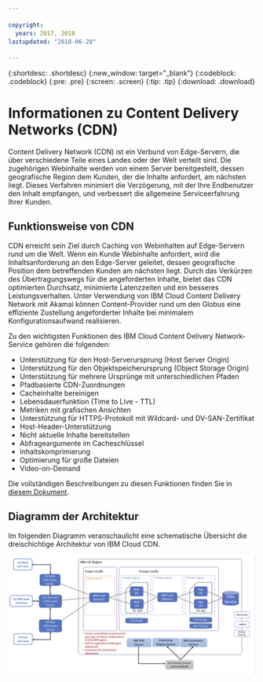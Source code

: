 ```yaml
---

copyright:
  years: 2017, 2018
lastupdated: "2018-06-28"

---
```


{:shortdesc: .shortdesc}
{:new_window: target="_blank"}
{:codeblock: .codeblock}
{:pre: .pre}
{:screen: .screen}
{:tip: .tip}
{:download: .download}

# Informationen zu Content Delivery Networks (CDN)

Content Delivery Network (CDN) ist ein Verbund von Edge-Servern, die über verschiedene Teile eines Landes oder der Welt verteilt sind. Die zugehörigen Webinhalte werden von einem Server bereitgestellt, dessen geografische Region dem Kunden, der die Inhalte anfordert, am nächsten liegt. Dieses Verfahren minimiert die Verzögerung, mit der Ihre Endbenutzer den Inhalt empfangen, und verbessert die allgemeine Serviceerfahrung Ihrer Kunden.

## Funktionsweise von CDN

CDN erreicht sein Ziel durch Caching von Webinhalten auf Edge-Servern rund um die Welt. Wenn ein Kunde Webinhalte anfordert, wird die Inhaltsanforderung an den Edge-Server geleitet, dessen geografische Position dem betreffenden Kunden am nächsten liegt. Durch das Verkürzen des Übertragungswegs für die angeforderten Inhalte, bietet das CDN optimierten Durchsatz, minimierte Latenzzeiten und ein besseres Leistungsverhalten. Unter Verwendung von IBM Cloud Content Delivery Network mit Akamai können Content-Provider rund um den Globus eine effiziente Zustellung angeforderter Inhalte bei minimalem Konfigurationsaufwand realisieren.

Zu den wichtigsten Funktionen des IBM Cloud Content Delivery Network-Service gehören die folgenden:
  * Unterstützung für den Host-Serverursprung (Host Server Origin)
  * Unterstützung für den Objektspeicherursprung (Object Storage Origin)
  * Unterstützung für mehrere Ursprünge mit unterschiedlichen Pfaden
  * Pfadbasierte CDN-Zuordnungen
  * Cacheinhalte bereinigen
  * Lebensdauerfunktion (Time to Live - TTL)
  * Metriken mit grafischen Ansichten
  * Unterstützung für HTTPS-Protokoll mit Wildcard- und DV-SAN-Zertifikat
  * Host-Header-Unterstützung
  * Nicht aktuelle Inhalte bereitstellen
  * Abfrageargumente im Cacheschlüssel
  * Inhaltskomprimierung
  * Optimierung für große Dateien
  * Video-on-Demand

Die vollständigen Beschreibungen zu diesen Funktionen finden Sie in [diesem Dokument](feature-description.html#feature-descriptions).

## Diagramm der Architektur

Im folgenden Diagramm veranschaulicht eine schematische Übersicht die dreischichtige Architektur von IBM Cloud CDN.

![Diagramm der Architektur](images/3-tier-architecture.png)
